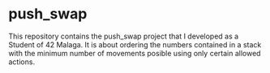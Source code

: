 # push_swap
This repository contains the push_swap project that I developed as a Student of 42 Malaga. It is about ordering the numbers contained in a stack with the minimum number of movements posible using only certain allowed actions.
